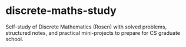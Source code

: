 # discrete-maths-study
Self-study of Discrete Mathematics (Rosen) with solved problems, structured notes, and practical mini-projects to prepare for CS graduate school.
